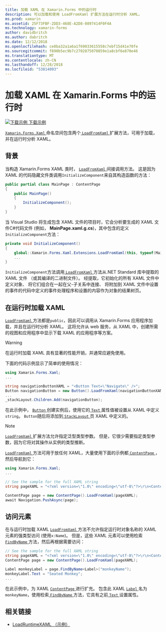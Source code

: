 ```yaml
---
title: 加载 XAML 在 Xamarin.Forms 中的运行时
description: 可以加载和使用 LoadFromXaml 扩展方法在运行时分析 XAML。
ms.prod: xamarin
ms.assetid: 25F73FBF-2DD3-468E-A2D8-0897414F0F4A
ms.technology: xamarin-forms
author: davidbritch
ms.author: dabritch
ms.date: 12/12/2018
ms.openlocfilehash: ce8ba32a1a6a1f69033615558c7ebf15d41e70fe
ms.sourcegitcommit: f890b5ec9b7c2702875070859e1a8cbf6e870e46
ms.translationtype: MT
ms.contentlocale: zh-CN
ms.lasthandoff: 12/28/2018
ms.locfileid: "53814093"
---
```

# <a name="loading-xaml-at-runtime-in-xamarinforms"></a>加载 XAML 在 Xamarin.Forms 中的运行时

[![下载示例](~/media/shared/download.png) 下载示例](https://developer.xamarin.com/samples/xamarin-forms/XAML/LoadRuntimeXAML/)

[ `Xamarin.Forms.Xaml` ](xref:Xamarin.Forms.Xaml)命名空间包含两个[ `LoadFromXaml` ](xref:Xamarin.Forms.Xaml.Extensions.LoadFromXaml*)扩展方法，可用于加载，并在运行时分析 XAML。

## <a name="background"></a>背景

当构造 Xamarin.Forms XAML 类时， [ `LoadFromXaml` ](xref:Xamarin.Forms.Xaml.Extensions.LoadFromXaml*)间接调用方法。 这是因为 XAML 的代码隐藏文件类调用`InitializeComponent`来自其构造函数的方法：

```csharp
public partial class MainPage : ContentPage
{
    public MainPage()
    {
        InitializeComponent();
    }
}
```

当 Visual Studio 将生成包含 XAML 文件的项目时，它会分析要生成的 XAML 文件C#代码文件 (例如， **MainPage.xaml.g.cs**)，其中包含的定义`InitializeComponent`方法：

```csharp
private void InitializeComponent()
{
    global::Xamarin.Forms.Xaml.Extensions.LoadFromXaml(this, typeof(MainPage));
    ...
}
```

`InitializeComponent`方法调用[ `LoadFromXaml` ](xref:Xamarin.Forms.Xaml.Extensions.LoadFromXaml*)方法从.NET Standard 库中提取的 XAML 文件 （或其编译的二进制文件）。 经提取，它初始化的所有 XAML 文件中定义对象、 将它们组合在一起在父-子关系中连接、 将附加到 XAML 文件中设置的事件的代码中定义的事件处理程序和设置的内容作为对象的结果树页。

## <a name="loading-xaml-at-runtime"></a>在运行时加载 XAML

[ `LoadFromXaml` ](xref:Xamarin.Forms.Xaml.Extensions.LoadFromXaml*)方法都是`public`，因此可以调用从 Xamarin.Forms 应用程序加载，并且在运行时分析 XAML。 这将允许从 web 服务，从 XAML 中，创建所需的视图和应用程序中显示下载 XAML 的应用程序等方案。

> [!WARNING]
> 在运行时加载 XAML 具有显著的性能开销，并通常应避免使用。

下面的代码示例显示了简单的使用情况：

```csharp
using Xamarin.Forms.Xaml;
...

string navigationButtonXAML = "<Button Text=\"Navigate\" />";
Button navigationButton = new Button().LoadFromXaml(navigationButtonXAML);
...
_stackLayout.Children.Add(navigationButton);
```

在此示例中， [ `Button` ](xref:Xamarin.Forms.Button)创建实例后，使用它的[ `Text` ](xref:Xamarin.Forms.Button.Text)属性值被设置从 XAML 中定义`string`。 `Button`随后将添加到[ `StackLayout` ](xref:Xamarin.Forms.StackLayout)页 XAML 中定义的。

> [!NOTE]
> [ `LoadFromXaml` ](xref:Xamarin.Forms.Xaml.Extensions.LoadFromXaml*)扩展方法允许指定泛型类型参数。 但是，它很少需要指定类型参数，因为它将对其操作从实例的类型推断。

[ `LoadFromXaml` ](xref:Xamarin.Forms.Xaml.Extensions.LoadFromXaml*)方法可用于放任何 XAML，大量使用下面的示例都[ `ContentPage` ](xref:Xamarin.Forms.ContentPage) ，然后导航到它：

```csharp
using Xamarin.Forms.Xaml;
...

// See the sample for the full XAML string
string pageXAML = "<?xml version=\"1.0\" encoding=\"utf-8\"?>\r\n<ContentPage xmlns=\"http://xamarin.com/schemas/2014/forms\"\nxmlns:x=\"http://schemas.microsoft.com/winfx/2009/xaml\"\nx:Class=\"LoadRuntimeXAML.CatalogItemsPage\"\nTitle=\"Catalog Items\">\n</ContentPage>";

ContentPage page = new ContentPage().LoadFromXaml(pageXAML);
await Navigation.PushAsync(page);
```

## <a name="accessing-elements"></a>访问元素

在与运行时加载 XAML [ `LoadFromXaml` ](xref:Xamarin.Forms.Xaml.Extensions.LoadFromXaml*)方法不允许指定运行时对象名称的 XAML 元素的强类型访问 (使用`x:Name`)。 但是，这些 XAML 元素可以使用检索[ `FindByName` ](xref:Xamarin.Forms.NameScopeExtensions.FindByName*)方法，然后再根据需要访问：

```csharp
// See the sample for the full XAML string
string pageXAML = "<?xml version=\"1.0\" encoding=\"utf-8\"?>\r\n<ContentPage xmlns=\"http://xamarin.com/schemas/2014/forms\"\nxmlns:x=\"http://schemas.microsoft.com/winfx/2009/xaml\"\nx:Class=\"LoadRuntimeXAML.CatalogItemsPage\"\nTitle=\"Catalog Items\">\n<StackLayout>\n<Label x:Name=\"monkeyName\"\n />\n</StackLayout>\n</ContentPage>";
ContentPage page = new ContentPage().LoadFromXaml(pageXAML);

Label monkeyLabel = page.FindByName<Label>("monkeyName");
monkeyLabel.Text = "Seated Monkey";
...
```

在此示例中，为 XAML [ `ContentPage` ](xref:Xamarin.Forms.ContentPage)进行扩充。 包含此 XAML [ `Label` ](xref:Xamarin.Forms.Label)名为`monkeyName`，使用检索[ `FindByName` ](xref:Xamarin.Forms.NameScopeExtensions.FindByName*)方法，它具有之前[ `Text` ](xref:Xamarin.Forms.Label.Text)设置属性。

## <a name="related-links"></a>相关链接

- [LoadRuntimeXAML （示例）](https://developer.xamarin.com/samples/xamarin-forms/XAML/LoadRuntimeXAML/)
